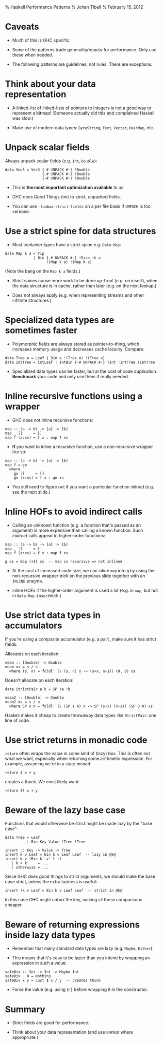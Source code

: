 % Haskell Performance Patterns
% Johan Tibell
% February 15, 2012

# Caveats

* Much of this is GHC specific.

* Some of the patterns trade generality/beauty for performance.  Only
  use these when needed.

* The following patterns are guidelines, not rules.  There are
  exceptions.

# Think about your data representation

* A linked-list of linked-lists of pointers to integers is not a good
way to represent a bitmap!  (Someone actually did this and complained
Haskell was slow.)

* Make use of modern data types: `ByteString`, `Text`, `Vector`,
  `HashMap`, etc.

# Unpack scalar fields

Always unpack scalar fields (e.g. `Int`, `Double`):

~~~~ {.haskell}
data Vec3 = Vec3 {-# UNPACK #-} !Double
                 {-# UNPACK #-} !Double
                 {-# UNPACK #-} !Double
~~~~

* This is **the most important optimization available** to us.

* GHC does Good Things (tm) to strict, unpacked fields.

* You can use `-funbox-strict-fields` on a per file basis if `UNPACK`
  is too verbose.

# Use a strict spine for data structures

* Most container types have a strict spine e.g. `Data.Map`:

~~~~ {.haskell}
data Map k a = Tip
             | Bin {-# UNPACK #-} !Size !k a
                   !(Map k a) !(Map k a)
~~~~

  (Note the bang on the `Map k a` fields.)

* Strict spines cause more work to be done up-front (e.g. on insert),
  when the data structure is in cache, rather than later (e.g. on the
  next lookup.)

* Does not always apply (e.g. when representing streams and other
  infitinte structures.)

# Specialized data types are sometimes faster

* Polymorphic fields are always stored as pointer-to-thing, which
  increases memory usage and decreases cache locality.  Compare:

~~~~ {.haskell}
data Tree a = Leaf | Bin a !(Tree a) !(Tree a)
data IntTree = IntLeaf | IntBin {-# UNPACK #-} !Int !IntTree !IntTree
~~~~

* Specialized data types can be faster, but at the cost of code
  duplication.  **Benchmark** your code and only use them if really
  needed.

# Inline recursive functions using a wrapper

* GHC does not inline recursive functions:

~~~~ {.haskell}
map :: (a -> b) -> [a] -> [b]
map _ []     = []
map f (x:xs) = f x : map f xs
~~~~

* **If** you want to inline a recursive function, use a non-recursive
  wrapper like so:

~~~~ {.haskell}
map :: (a -> b) -> [a] -> [b]
map f = go
  where
    go []     = []
    go (x:xs) = f x : go xs
~~~~

* You still need to figure out if you want a particular function
  inlined (e.g. see the next slide.)

# Inline HOFs to avoid indirect calls

* Calling an unknown function (e.g. a function that's passed as an
  argument) is more expensive than calling a known function.  Such
  *indirect* calls appear in higher-order functions:

~~~~ {.haskell}
map :: (a -> b) -> [a] -> [b]
map _ []     = []
map f (x:xs) = f x : map f xs

g xs = map (+1) xs  -- map is recursive => not inlined
~~~~

* At the cost of increased code size, we can inline `map` into `g` by
  using the non-recursive wrapper trick on the previous slide together
  with an `INLINE` pragma.

* Inline HOFs if the higher-order argument is used a lot (e.g. in
  `map`, but not in `Data.Map.insertWith`.)

# Use strict data types in accumulators

If you're using a composite accumulator (e.g. a pair), make sure it has
strict fields.

Allocates on each iteration:

~~~~ {.haskell}
mean :: [Double] -> Double
mean xs = s / n
  where (s, n) = foldl' (\ (s, n) x -> (s+x, n+1)) (0, 0) xs
~~~~

Doesn't allocate on each iteration:

~~~~ {.haskell}
data StrictPair a b = SP !a !b

mean2 :: [Double] -> Double
mean2 xs = s / n
  where SP s n = foldl' (\ (SP s n) x -> SP (s+x) (n+1)) (SP 0 0) xs
~~~~

Haskell makes it cheap to create throwaway data types like
`StrictPair`: one line of code.

# Use strict returns in monadic code

`return` often wraps the value in some kind of (lazy) box.  This is
often not what we want, especially when returning some arithmetic
expression.  For example, assuming we're in a state monad:

~~~~ {.haskell}
return $ x + y
~~~~

creates a thunk.  We most likely want:

~~~~ {.haskell}
return $! x + y
~~~~

# Beware of the lazy base case

Functions that would otherwise be strict might be made lazy by the
"base case":

~~~~ {.haskell}
data Tree = Leaf
          | Bin Key Value !Tree !Tree

insert :: Key -> Value -> Tree
insert k v Leaf = Bin k v Leaf Leaf  -- lazy in @k@
insert k v (Bin k' v' l r)
   | k < k'    = ...
   | otherwise = ...
~~~~

Since GHC does good things to strict arguments, we should make the
base case strict, unless the extra laziness is useful:

~~~~ {.haskell}
insert !k v Leaf = Bin k v Leaf Leaf  -- strict in @k@
~~~~

In this case GHC might unbox the key, making all those comparisons
cheaper.

# Beware of returning expressions inside lazy data types

* Remember that many standard data types are lazy (e.g. `Maybe`,
  `Either`).

* This means that it's easy to be lazier than you intend by wrapping
  an expression in such a value:

~~~~ {.haskell}
safeDiv :: Int -> Int -> Maybe Int
safeDiv _ 0 = Nothing
safeDiv x y = Just $ x / y  -- creates thunk
~~~~

* Force the value (e.g. using `$!`) before wrapping it in the
  constructor.

# Summary

* Strict fields are good for performance.

* Think about your data representation (and use `UNPACK` where
  appropriate.)
